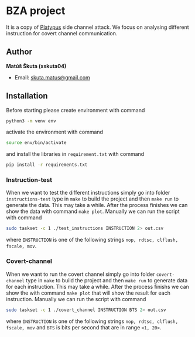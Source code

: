 # BZA project

It is a copy of [Platypus](https://platypusattack.com/) side channel attack. We focus on analysing different instruction for covert channel communication.

## Author

**Matúš Škuta (xskuta04)**

- Email: [skuta.matus@gmail.com](mailto:skuta.matus@gmail.com)

## Installation

Before starting please create environment with command
```bash
python3 -m venv env
```
activate the environment with command
```bash
source env/bin/activate
```
and install the libraries in `requirement.txt` with command
```bash
pip install -r requirements.txt
```

### Instruction-test

When we want to test the different instructions simply go into folder `instructions-test` type in `make` to build the project and then `make run` to generate the data. This may take a while. After the process finishes we can show the data with command `make plot`. Manually we can run the script with command
```bash
sudo taskset -c 1 ./test_instructions INSTRUCTION 2> out.csv
```
where `INSTRUCTION` is one of the following strings `nop, rdtsc, clflush, fscale, mov`.

### Covert-channel

When we want to run the covert channel simply go into folder `covert-channel` type in `make` to build the project and then `make run` to generate data for each instruction. This may take a while. After the process finishs we can show the with command `make plot` that will show the result for each instruction. Manually we can run the script with command
```bash
sudo taskset -c 1 ./covert_channel INSTRUCTION BTS 2> out.csv
```
where `INSTRUCTION` is one of the following strings `nop, rdtsc, clflush, fscale, mov` and `BTS` is bits per second that are in range `<1, 20>`.